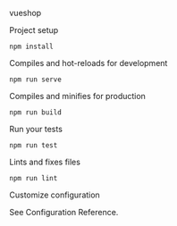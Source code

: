 vueshop

Project setup

    npm install

Compiles and hot-reloads for development

    npm run serve

Compiles and minifies for production

    npm run build

Run your tests

    npm run test

Lints and fixes files

    npm run lint

Customize configuration

See Configuration Reference.
